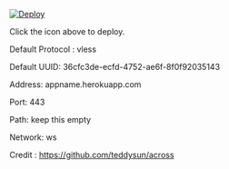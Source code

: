 [![Deploy](https://www.herokucdn.com/deploy/button.png)](https://dashboard.heroku.com/new?template=https://github.com/yudahai01/vldemo)

Click the icon above to deploy.

Default Protocol : vless

Default UUID: 36cfc3de-ecfd-4752-ae6f-8f0f92035143

Address: appname.herokuapp.com

Port: 443

Path: keep this empty

Network: ws

Credit : https://github.com/teddysun/across

